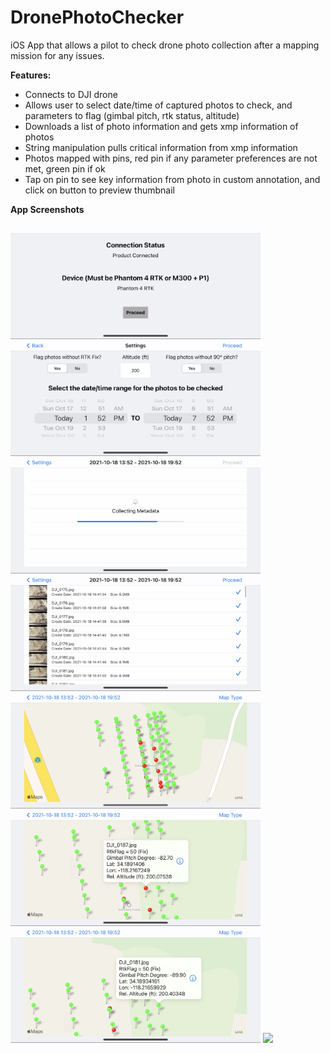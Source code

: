 # DronePhotoChecker
iOS App that allows a pilot to check drone photo collection after a mapping mission for any issues.

**Features:**

- Connects to DJI drone
- Allows user to select date/time of captured photos to check, and parameters to flag (gimbal pitch, rtk status, altitude)
- Downloads a list of photo information and gets xmp information of photos
- String manipulation pulls critical information from xmp information
- Photos mapped with pins, red pin if any parameter preferences are not met, green pin if ok
- Tap on pin to see key information from photo in custom annotation, and click on button to preview thumbnail

**App Screenshots**

<img src="Screenshots/1.png" width="400"> <img src="Screenshots/2.png" width="400"> <img src="Screenshots/3.png" width="400"> <img src="Screenshots/4.png" width="400"> <img src="Screenshots/5.png" width="400"> <img src="Screenshots/6.png" width="400"> <img src="Screenshots/7.png" width="400"> <img src="Screenshots/8.png" width="400">

